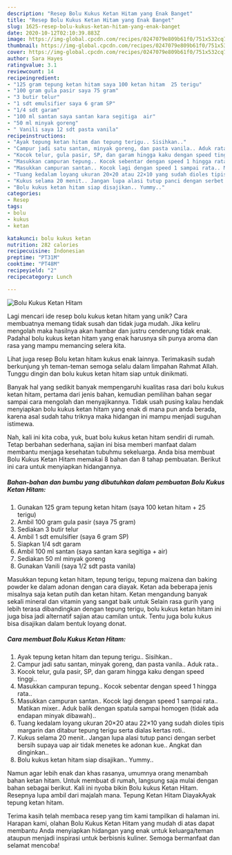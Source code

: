 ```yaml
---
description: "Resep Bolu Kukus Ketan Hitam yang Enak Banget"
title: "Resep Bolu Kukus Ketan Hitam yang Enak Banget"
slug: 1625-resep-bolu-kukus-ketan-hitam-yang-enak-banget
date: 2020-10-12T02:10:39.883Z
image: https://img-global.cpcdn.com/recipes/0247079e809b61f0/751x532cq70/bolu-kukus-ketan-hitam-foto-resep-utama.jpg
thumbnail: https://img-global.cpcdn.com/recipes/0247079e809b61f0/751x532cq70/bolu-kukus-ketan-hitam-foto-resep-utama.jpg
cover: https://img-global.cpcdn.com/recipes/0247079e809b61f0/751x532cq70/bolu-kukus-ketan-hitam-foto-resep-utama.jpg
author: Sara Hayes
ratingvalue: 3.1
reviewcount: 14
recipeingredient:
- "125 gram tepung ketan hitam saya 100 ketan hitam  25 terigu"
- "100 gram gula pasir saya 75 gram"
- "3 butir telur"
- "1 sdt emulsifier saya 6 gram SP"
- "1/4 sdt garam"
- "100 ml santan saya santan kara segitiga  air"
- "50 ml minyak goreng"
- " Vanili saya 12 sdt pasta vanila"
recipeinstructions:
- "Ayak tepung ketan hitam dan tepung terigu.. Sisihkan.."
- "Campur jadi satu santan, minyak goreng, dan pasta vanila.. Aduk rata.."
- "Kocok telur, gula pasir, SP, dan garam hingga kaku dengan speed tinggi.."
- "Masukkan campuran tepung.. Kocok sebentar dengan speed 1 hingga rata.."
- "Masukkan campuran santan.. Kocok lagi dengan speed 1 sampai rata.. Matikan mixer.. Aduk balik dengan spatula sampai homogen (tidak ada endapan minyak dibawah).."
- "Tuang kedalam loyang ukuran 20×20 atau 22×10 yang sudah dioles tipis margarin dan ditabur tepung terigu serta dialas kertas roti.."
- "Kukus selama 20 menit.. Jangan lupa alasi tutup panci dengan serbet bersih supaya uap air tidak menetes ke adonan kue.. Angkat dan dinginkan.."
- "Bolu kukus ketan hitam siap disajikan.. Yummy.."
categories:
- Resep
tags:
- bolu
- kukus
- ketan

katakunci: bolu kukus ketan 
nutrition: 282 calories
recipecuisine: Indonesian
preptime: "PT31M"
cooktime: "PT48M"
recipeyield: "2"
recipecategory: Lunch

---
```



![Bolu Kukus Ketan Hitam](https://img-global.cpcdn.com/recipes/0247079e809b61f0/751x532cq70/bolu-kukus-ketan-hitam-foto-resep-utama.jpg)

Lagi mencari ide resep bolu kukus ketan hitam yang unik? Cara membuatnya memang tidak susah dan tidak juga mudah. Jika keliru mengolah maka hasilnya akan hambar dan justru cenderung tidak enak. Padahal bolu kukus ketan hitam yang enak harusnya sih punya aroma dan rasa yang mampu memancing selera kita.

Lihat juga resep Bolu ketan hitam kukus enak lainnya. Terimakasih sudah berkunjung yh teman-teman semoga selalu dalam limpahan Rahmat Allah. Tunggu dingin dan bolu kukus ketan hitam siap untuk dinikmati.

Banyak hal yang sedikit banyak mempengaruhi kualitas rasa dari bolu kukus ketan hitam, pertama dari jenis bahan, kemudian pemilihan bahan segar sampai cara mengolah dan menyajikannya. Tidak usah pusing kalau hendak menyiapkan bolu kukus ketan hitam yang enak di mana pun anda berada, karena asal sudah tahu triknya maka hidangan ini mampu menjadi suguhan istimewa.


Nah, kali ini kita coba, yuk, buat bolu kukus ketan hitam sendiri di rumah. Tetap berbahan sederhana, sajian ini bisa memberi manfaat dalam membantu menjaga kesehatan tubuhmu sekeluarga. Anda bisa membuat Bolu Kukus Ketan Hitam memakai 8 bahan dan 8 tahap pembuatan. Berikut ini cara untuk menyiapkan hidangannya.

<!--inarticleads1-->

##### Bahan-bahan dan bumbu yang dibutuhkan dalam pembuatan Bolu Kukus Ketan Hitam:

1. Gunakan 125 gram tepung ketan hitam (saya 100 ketan hitam + 25 terigu)
1. Ambil 100 gram gula pasir (saya 75 gram)
1. Sediakan 3 butir telur
1. Ambil 1 sdt emulsifier (saya 6 gram SP)
1. Siapkan 1/4 sdt garam
1. Ambil 100 ml santan (saya santan kara segitiga + air)
1. Sediakan 50 ml minyak goreng
1. Gunakan  Vanili (saya 1/2 sdt pasta vanila)


Masukkan tepung ketan hitam, tepung terigu, tepung maizena dan baking powder ke dalam adonan dengan cara diayak. Ketan ada beberapa jenis misalnya saja ketan putih dan ketan hitam. Ketan mengandung banyak sekali mineral dan vitamin yang sangat baik untuk Selain rasa gurih yang lebih terasa dibandingkan dengan tepung terigu, bolu kukus ketan hitam ini juga bisa jadi alternatif sajian atau camilan untuk. Tentu juga bolu kukus bisa disajikan dalam bentuk loyang donat. 

<!--inarticleads2-->

##### Cara membuat Bolu Kukus Ketan Hitam:

1. Ayak tepung ketan hitam dan tepung terigu.. Sisihkan..
1. Campur jadi satu santan, minyak goreng, dan pasta vanila.. Aduk rata..
1. Kocok telur, gula pasir, SP, dan garam hingga kaku dengan speed tinggi..
1. Masukkan campuran tepung.. Kocok sebentar dengan speed 1 hingga rata..
1. Masukkan campuran santan.. Kocok lagi dengan speed 1 sampai rata.. Matikan mixer.. Aduk balik dengan spatula sampai homogen (tidak ada endapan minyak dibawah)..
1. Tuang kedalam loyang ukuran 20×20 atau 22×10 yang sudah dioles tipis margarin dan ditabur tepung terigu serta dialas kertas roti..
1. Kukus selama 20 menit.. Jangan lupa alasi tutup panci dengan serbet bersih supaya uap air tidak menetes ke adonan kue.. Angkat dan dinginkan..
1. Bolu kukus ketan hitam siap disajikan.. Yummy..


Namun agar lebih enak dan khas rasanya, umumnya orang menambah bahan ketan hitam. Untuk membuat di rumah, langsung saja mulai dengan bahan sebagai berikut. Kali ini nyoba bikin Bolu kukus Ketan Hitam. Resepnya lupa ambil dari majalah mana. Tepung Ketan Hitam DiayakAyak tepung ketan hitam. 

Terima kasih telah membaca resep yang tim kami tampilkan di halaman ini. Harapan kami, olahan Bolu Kukus Ketan Hitam yang mudah di atas dapat membantu Anda menyiapkan hidangan yang enak untuk keluarga/teman ataupun menjadi inspirasi untuk berbisnis kuliner. Semoga bermanfaat dan selamat mencoba!
